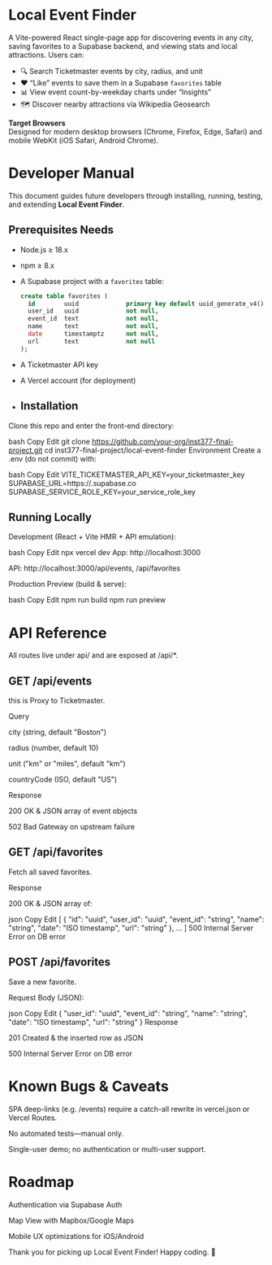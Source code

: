 # Local Event Finder

A Vite-powered React single-page app for discovering events in any city, saving favorites to a Supabase backend, and viewing stats and local attractions. Users can:

- 🔍 Search Ticketmaster events by city, radius, and unit
- ❤️ “Like” events to save them in a Supabase `favorites` table
- 📊 View event count-by-weekday charts under “Insights”
- 🗺️ Discover nearby attractions via Wikipedia Geosearch

**Target Browsers**  
Designed for modern desktop browsers (Chrome, Firefox, Edge, Safari) and mobile WebKit (iOS Safari, Android Chrome).

# Developer Manual

This document guides future developers through installing, running, testing, and extending **Local Event Finder**.


##  Prerequisites Needs

- Node.js ≥ 18.x
- npm ≥ 8.x
- A Supabase project with a `favorites` table:

  ```sql
  create table favorites (
    id        uuid             primary key default uuid_generate_v4(),
    user_id   uuid             not null,
    event_id  text             not null,
    name      text             not null,
    date      timestamptz      not null,
    url       text             not null
  );
  ```
- A Ticketmaster API key

- A Vercel account (for deployment)

- ##  Installation
Clone this repo and enter the front-end directory:

bash
Copy
Edit
git clone https://github.com/your-org/inst377-final-project.git
cd inst377-final-project/local-event-finder
Environment
Create a .env (do not commit) with:

bash
Copy
Edit
VITE_TICKETMASTER_API_KEY=your_ticketmaster_key
SUPABASE_URL=https://<your-project-ref>.supabase.co
SUPABASE_SERVICE_ROLE_KEY=your_service_role_key



## Running Locally
Development (React + Vite HMR + API emulation):

bash
Copy
Edit
npx vercel dev
App: http://localhost:3000

API: http://localhost:3000/api/events, /api/favorites

Production Preview (build & serve):

bash
Copy
Edit
npm run build
npm run preview



# API Reference
All routes live under api/ and are exposed at /api/*.

##  GET /api/events
this is Proxy to Ticketmaster.

Query

city (string, default "Boston")

radius (number, default 10)

unit ("km" or "miles", default "km")

countryCode (ISO, default "US")

Response

200 OK & JSON array of event objects

502 Bad Gateway on upstream failure

## GET /api/favorites
Fetch all saved favorites.

Response

200 OK & JSON array of:

json
Copy
Edit
[
  {
    "id": "uuid",
    "user_id": "uuid",
    "event_id": "string",
    "name": "string",
    "date": "ISO timestamp",
    "url": "string"
  },
  …
]
500 Internal Server Error on DB error

##  POST /api/favorites
Save a new favorite.

Request Body (JSON):

json
Copy
Edit
{
  "user_id": "uuid",
  "event_id": "string",
  "name": "string",
  "date": "ISO timestamp",
  "url": "string"
}
Response

201 Created & the inserted row as JSON

500 Internal Server Error on DB error

#  Known Bugs & Caveats
SPA deep-links (e.g. /events) require a catch-all rewrite in vercel.json or Vercel Routes.

No automated tests—manual only.

Single-user demo; no authentication or multi-user support.

# Roadmap
Authentication via Supabase Auth

Map View with Mapbox/Google Maps

Mobile UX optimizations for iOS/Android



Thank you for picking up Local Event Finder! Happy coding. 🎉









